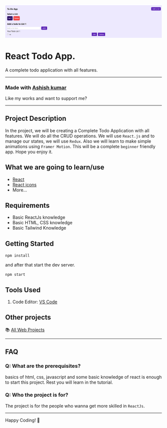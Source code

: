 ![React Todo App](./banner.png)

# React Todo App.

A complete todo application with all features.

<!-- **live demo: [https://wc-react-todo-app.netlify.app/](https://wc-react-todo-app.netlify.app/)** -->

<!-- **Watch On Youtube: [https://youtu.be/W0Uf_xu350k](https://youtu.be/W0Uf_xu350k)** -->

---

### Made with  [Ashish kumar](https://www.linkedin.com/in/ashishkumar201/)

Like my works and want to support me?


---

## Project Description

In the project, we will be creating a Complete Todo Application with all features. We will do all the CRUD operations. We will use `React.js` and to manage our states, we will use `Redux`. Also we will learn to make simple animations using `Framer Motion`. This will be a complete `beginner` friendly app. Hope you enjoy it.

## What we are going to learn/use

- [React](https://reactjs.org/)
- [React icons](https://react-icons.netlify.com/)
- More...

## Requirements

- Basic ReactJs knowledge
- Basic HTML, CSS knowledge
- Basic Tailwind Knowledge



## Getting Started
```shell
npm install
```

and after that start the dev server.

```shell
npm start
```

## Tools Used

1. Code Editor: [VS Code](https://code.visualstudio.com/)

## Other projects

📚 [All Web  Projects](https://github.com/Ashishkumar201?tab=repositories)

---

## FAQ
 

### Q: What are the prerequisites?

basics of html, css, javascript and some basic knowledge of react is enough to start this project. Rest you will learn in the tutorial.

### Q: Who the project is for?

The project is for the people who wanna get more skilled in `ReactJs`.

---






Happy Coding! 🚀